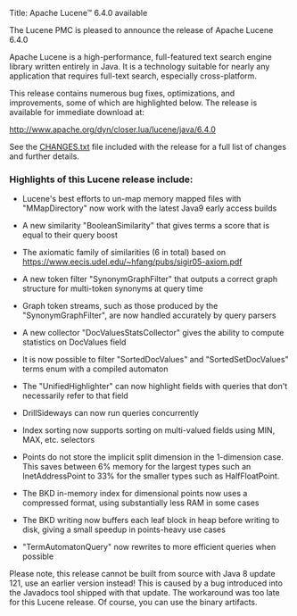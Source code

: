 Title: Apache Lucene™ 6.4.0 available

The Lucene PMC is pleased to announce the release of Apache Lucene 6.4.0

Apache Lucene is a high-performance, full-featured text search engine
library written entirely in Java. It is a technology suitable for nearly
any application that requires full-text search, especially cross-platform.

This release contains numerous bug fixes, optimizations, and
improvements, some of which are highlighted below.
The release is available for immediate download at:

  <http://www.apache.org/dyn/closer.lua/lucene/java/6.4.0>

See the [CHANGES.txt](/core/6_4_0/changes/Changes.html) file included with the
release for a full list of changes and further details.

### Highlights of this Lucene release include:

  * Lucene's best efforts to un-map memory mapped files with "MMapDirectory" now work with the latest Java9 early access builds

  * A new similarity "BooleanSimilarity" that gives terms a score that is equal to their query boost

  * The axiomatic family of similarities (6 in total) based on https://www.eecis.udel.edu/~hfang/pubs/sigir05-axiom.pdf

  * A new token filter "SynonymGraphFilter" that outputs a correct graph structure for multi-token synonyms at query time

  * Graph token streams, such as those produced by the "SynonymGraphFilter", are now handled accurately by query parsers

  * A new collector "DocValuesStatsCollector" gives the ability to compute statistics on DocValues field

  * It is now possible to filter "SortedDocValues" and "SortedSetDocValues" terms enum with a compiled automaton

  * The "UnifiedHighlighter" can now highlight fields with queries that don't necessarily refer to that field

  * DrillSideways can now run queries concurrently

  * Index sorting now supports sorting on multi-valued fields using MIN, MAX, etc. selectors

  * Points do not store the implicit split dimension in the 1-dimension case. This saves between 6% memory for the largest types such an InetAddressPoint to 33% for the smaller types such as HalfFloatPoint.

  * The BKD in-memory index for dimensional points now uses a compressed format, using substantially less RAM in some cases

  * The BKD writing now buffers each leaf block in heap before writing to disk, giving a small speedup in points-heavy use cases

  * "TermAutomatonQuery" now rewrites to more efficient queries when possible

Please note, this release cannot be built from source with Java 8 update 121,
use an earlier version instead! This is caused by a bug introduced into the
Javadocs tool shipped with that update. The workaround was too late for this
Lucene release. Of course, you can use the binary artifacts.

